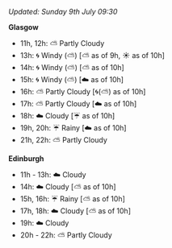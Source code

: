 *Updated: Sunday 9th July 09:30*

**Glasgow**

* 11h, 12h: :partly_sunny: Partly Cloudy
* 13h: :cyclone: Windy (:partly_sunny:) [:partly_sunny: as of 9h, :sunny: as of 10h]
* 14h: :cyclone: Windy (:partly_sunny:) [:partly_sunny: as of 10h]
* 15h: :cyclone: Windy (:partly_sunny:) [:cloud: as of 10h]
* 16h: :partly_sunny: Partly Cloudy [:cyclone:(:partly_sunny:) as of 10h]
* 17h: :partly_sunny: Partly Cloudy [:cloud: as of 10h]
* 18h: :cloud: Cloudy [:umbrella: as of 10h]
* 19h, 20h: :umbrella: Rainy [:cloud: as of 10h]
* 21h, 22h: :partly_sunny: Partly Cloudy

**Edinburgh**

* 11h - 13h: :cloud: Cloudy
* 14h: :cloud: Cloudy [:partly_sunny: as of 10h]
* 15h, 16h: :umbrella: Rainy [:partly_sunny: as of 10h]
* 17h, 18h: :cloud: Cloudy [:partly_sunny: as of 10h]
* 19h: :cloud: Cloudy
* 20h - 22h: :partly_sunny: Partly Cloudy

